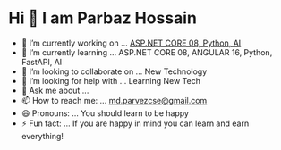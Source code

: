 #                                            Hi  👋 I am Parbaz Hossain
                                 
                                 
                                 

- 🔭 I’m currently working on ... [ASP.NET CORE 08, Python, AI](https://github.com/Parbaz-Hossain/ASP.NET_CORE_08)
- 🌱 I’m currently learning ... ASP.NET CORE 08, ANGULAR 16, Python, FastAPI, AI
- 👯 I’m looking to collaborate on ... New Technology
- 🤔 I’m looking for help with ... Learning New Tech
- 💬 Ask me about ...
- 📫 How to reach me: ... md.parvezcse@gmail.com
- 😄 Pronouns: ... You should learn to be happy
- ⚡ Fun fact: ... If you are happy in mind you can learn and earn everything!

